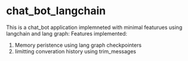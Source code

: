 # chat_bot_langchain
This is a chat_bot application implemneted with minimal featurues using langchain and lang graph:
Features implemented:
1. Memory peristence using lang graph checkpointers
2. limitting converation history using trim_messages

